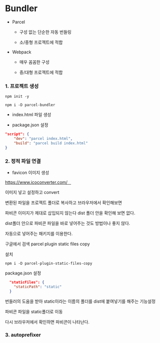 # Bundler

- Parcel
  
  - 구성 없는 단순한 자동 번들링
  
  - 소/중형 프로젝트에 적합

- Webpack
  
  - 매우 꼼꼼한 구성
  
  - 중/대형 프로젝트에 적합



### 

### 1. 프로젝트 생성

```git
npm init -y
```

```git
npm i -D parcel-bundler
```



- index.html 파일 생성



- package.json 설정

```json
"script": {
    "dev": "parcel index.html",
    "build": "parcel build index.html"
}
```



### 2. 정적 파일 연결

- favicon 이미지 생성

https://www.icoconverter.com/   

이미지 넣고 설정하고 convert

변환된 파일을 프로젝트 폴더로 복사하고 브라우저에서 확인해보면

파비콘 이미지가 제대로 삽입되지 않는다 dist 폴더 안을 확인해 보면 없다.

dist폴더 안으로 파비콘 파일을 바로 넣어주는 것도 방법이나 좋지 않다.

자동으로 넣어주는 패키지를 이용한다.

구글에서 검색 parcel plugin static files copy

설치

```git
npm i -D parcel-plugin-static-files-copy
```

package.json 설정

```json
  "staticFiles": {
    "staticPath": "static"
  }
```

번들러의 도움을 받아 static이라는 이름의 폴더를 dist에 붙여넣기를 해주는 기능설정

파비콘 파일을 static폴더로 이동

다시 브라우저에서 확인하면 파비콘이 나타난다.



### 3. autoprefixer



